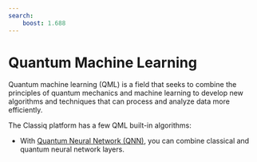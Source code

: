 ```yaml
---
search:
    boost: 1.688
---
```


# Quantum Machine Learning

Quantum machine learning (QML) is a field that seeks to combine the principles of
quantum mechanics and machine learning to develop new algorithms and techniques that
can process and analyze data more efficiently.

The Classiq platform has a few QML built-in algorithms:

-   With [Quantum Neural Network (QNN)](qnn/index.md), you can combine classical and quantum neural network layers.

